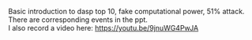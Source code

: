 Basic introduction to dasp top 10, fake computational power, 51% attack.
There are corresponding events in the ppt.  
I also record a video here:
https://youtu.be/9jnuWG4PwJA
